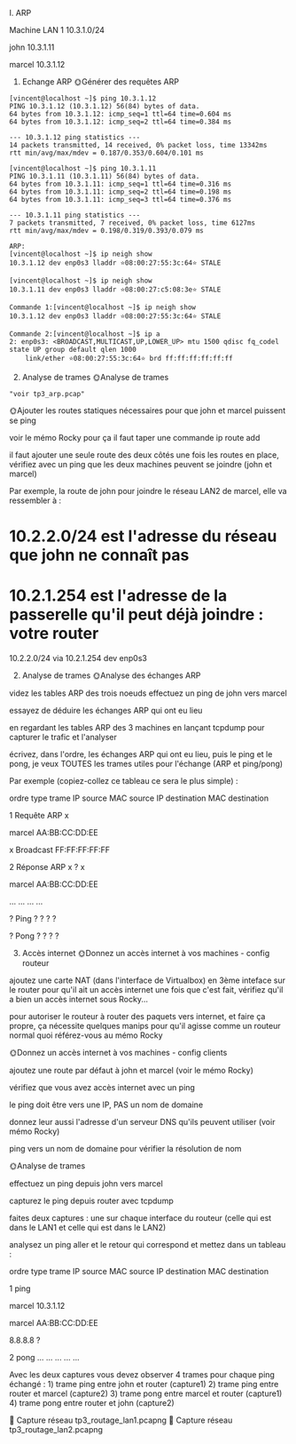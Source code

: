I. ARP

Machine
LAN 1 10.3.1.0/24

john
10.3.1.11

marcel
10.3.1.12

1. Echange ARP
🌞Générer des requêtes ARP

```
[vincent@localhost ~]$ ping 10.3.1.12
PING 10.3.1.12 (10.3.1.12) 56(84) bytes of data.
64 bytes from 10.3.1.12: icmp_seq=1 ttl=64 time=0.604 ms
64 bytes from 10.3.1.12: icmp_seq=2 ttl=64 time=0.384 ms

--- 10.3.1.12 ping statistics ---
14 packets transmitted, 14 received, 0% packet loss, time 13342ms
rtt min/avg/max/mdev = 0.187/0.353/0.604/0.101 ms
```
```
[vincent@localhost ~]$ ping 10.3.1.11
PING 10.3.1.11 (10.3.1.11) 56(84) bytes of data.
64 bytes from 10.3.1.11: icmp_seq=1 ttl=64 time=0.316 ms
64 bytes from 10.3.1.11: icmp_seq=2 ttl=64 time=0.198 ms
64 bytes from 10.3.1.11: icmp_seq=3 ttl=64 time=0.376 ms

--- 10.3.1.11 ping statistics ---
7 packets transmitted, 7 received, 0% packet loss, time 6127ms
rtt min/avg/max/mdev = 0.198/0.319/0.393/0.079 ms
```
```
ARP:
[vincent@localhost ~]$ ip neigh show
10.3.1.12 dev enp0s3 lladdr ⭐08:00:27:55:3c:64⭐ STALE

[vincent@localhost ~]$ ip neigh show
10.3.1.11 dev enp0s3 lladdr ⭐08:00:27:c5:08:3e⭐ STALE
```
```
Commande 1:[vincent@localhost ~]$ ip neigh show
10.3.1.12 dev enp0s3 lladdr ⭐08:00:27:55:3c:64⭐ STALE

Commande 2:[vincent@localhost ~]$ ip a
2: enp0s3: <BROADCAST,MULTICAST,UP,LOWER_UP> mtu 1500 qdisc fq_codel state UP group default qlen 1000
    link/ether ⭐08:00:27:55:3c:64⭐ brd ff:ff:ff:ff:ff:ff
```

2. Analyse de trames
🌞Analyse de trames

```
"voir tp3_arp.pcap"
```







🌞Ajouter les routes statiques nécessaires pour que john et marcel puissent se ping

voir le mémo Rocky pour ça
il faut taper une commande ip route add

il faut ajouter une seule route des deux côtés
une fois les routes en place, vérifiez avec un ping que les deux machines peuvent se joindre (john et marcel)

Par exemple, la route de john pour joindre le réseau LAN2 de marcel, elle va ressembler à :

# 10.2.2.0/24 est l'adresse du réseau que john ne connaît pas
# 10.2.1.254 est l'adresse de la passerelle qu'il peut déjà joindre : votre router
10.2.2.0/24 via 10.2.1.254 dev enp0s3




2. Analyse de trames
🌞Analyse des échanges ARP

videz les tables ARP des trois noeuds
effectuez un ping de john vers marcel

essayez de déduire les échanges ARP qui ont eu lieu

en regardant les tables ARP des 3 machines
en lançant tcpdump pour capturer le trafic et l'analyser



écrivez, dans l'ordre, les échanges ARP qui ont eu lieu, puis le ping et le pong, je veux TOUTES les trames utiles pour l'échange (ARP et ping/pong)

Par exemple (copiez-collez ce tableau ce sera le plus simple) :



ordre
type trame
IP source
MAC source
IP destination
MAC destination




1
Requête ARP
x

marcel AA:BB:CC:DD:EE

x
Broadcast FF:FF:FF:FF:FF



2
Réponse ARP
x
?
x

marcel AA:BB:CC:DD:EE



...
...
...
...




?
Ping
?
?
?
?


?
Pong
?
?
?
?




3. Accès internet
🌞Donnez un accès internet à vos machines - config routeur

ajoutez une carte NAT (dans l'interface de Virtualbox) en 3ème inteface sur le router pour qu'il ait un accès internet
une fois que c'est fait, vérifiez qu'il a bien un accès internet
sous Rocky...

pour autoriser le routeur à router des paquets vers internet, et faire ça propre, ça nécessite quelques manips
pour qu'il agisse comme un routeur normal quoi
référez-vous au mémo Rocky




🌞Donnez un accès internet à vos machines - config clients

ajoutez une route par défaut à john et marcel (voir le mémo Rocky)

vérifiez que vous avez accès internet avec un ping

le ping doit être vers une IP, PAS un nom de domaine


donnez leur aussi l'adresse d'un serveur DNS qu'ils peuvent utiliser (voir mémo Rocky)


ping vers un nom de domaine pour vérifier la résolution de nom



🌞Analyse de trames

effectuez un ping depuis john vers marcel

capturez le ping depuis router avec tcpdump

faites deux captures : une sur chaque interface du routeur (celle qui est dans le LAN1 et celle qui est dans le LAN2)


analysez un ping aller et le retour qui correspond et mettez dans un tableau :




ordre
type trame
IP source
MAC source
IP destination
MAC destination





1
ping

marcel 10.3.1.12


marcel AA:BB:CC:DD:EE

8.8.8.8
?



2
pong
...
...
...
...
...




Avec les deux captures vous devez observer 4 trames pour chaque ping échangé : 1) trame ping entre john et router (capture1) 2) trame ping entre router et marcel (capture2) 3) trame pong entre marcel et router (capture1) 4) trame pong entre router et john (capture2)

🦈 Capture réseau tp3_routage_lan1.pcapng
🦈 Capture réseau tp3_routage_lan2.pcapng